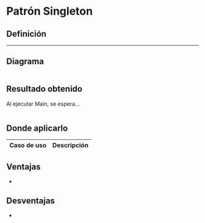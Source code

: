 # Patrón Singleton

## Definición

---

## Diagrama
```mermaid

```
## Resultado obtenido
Al ejecutar Main, se espera...
```

```
## Donde aplicarlo

Caso de uso                           | Descripción
------------------------------------- | -------------------------------------------------------------------------

## Ventajas
- 
## Desventajas 
- 